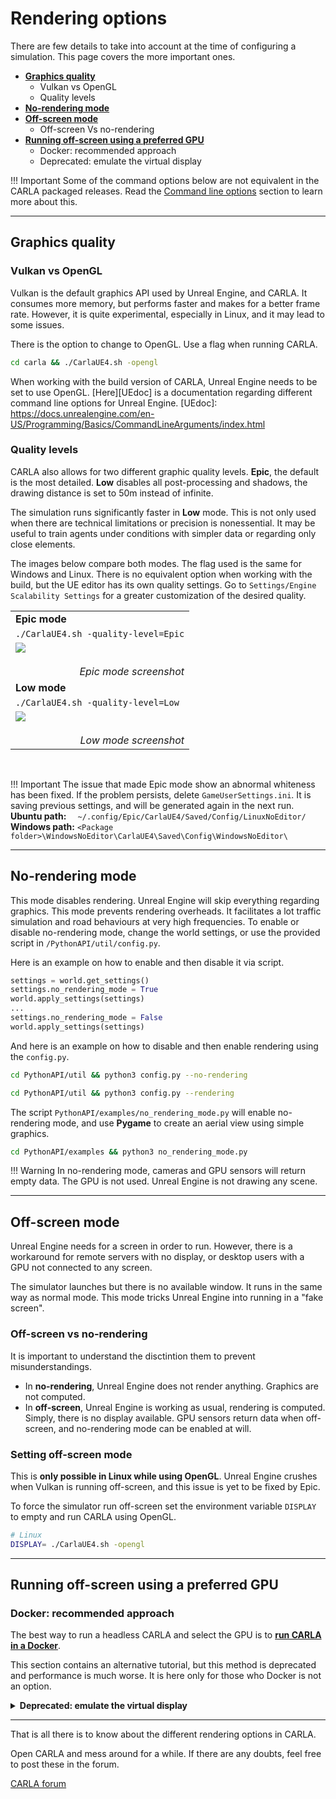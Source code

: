 # Rendering options

There are few details to take into account at the time of configuring a simulation. This page covers the more important ones.

* [__Graphics quality__](#graphics-quality)  
	* Vulkan vs OpenGL  
	* Quality levels  
* [__No-rendering mode__](#no-rendering-mode)  
* [__Off-screen mode__](#off-screen-mode)  
	* Off-screen Vs no-rendering  
* [__Running off-screen using a preferred GPU__](#running-off-screen-using-a-preferred-gpu)  
	* Docker: recommended approach  
	* Deprecated: emulate the virtual display  


!!! Important
    Some of the command options below are not equivalent in the CARLA packaged releases. Read the [Command line options](start_quickstart.md#command-line-options) section to learn more about this. 

---
## Graphics quality

### Vulkan vs OpenGL

Vulkan is the default graphics API used by Unreal Engine, and CARLA. It consumes more memory, but performs faster and makes for a better frame rate. However, it is quite experimental, especially in Linux, and it may lead to some issues.  

There is the option to change to OpenGL. Use a flag when running CARLA.  

```sh
cd carla && ./CarlaUE4.sh -opengl
```
When working with the build version of CARLA, Unreal Engine needs to be set to use OpenGL. [Here][UEdoc] is a documentation regarding different command line options for Unreal Engine. 
[UEdoc]: https://docs.unrealengine.com/en-US/Programming/Basics/CommandLineArguments/index.html

### Quality levels

CARLA also allows for two different graphic quality levels. __Epic__, the default is the most detailed. __Low__ disables all post-processing and shadows, the drawing distance is set to 50m instead of infinite.  

The simulation runs significantly faster in __Low__ mode. This is not only used when there are technical limitations or precision is nonessential. It may be useful to train agents under conditions with simpler data or regarding only close elements.  

The images below compare both modes. The flag used is the same for Windows and Linux. There is no equivalent option when working with the build, but the UE editor has its own quality settings. Go to `Settings/Engine Scalability Settings` for a greater customization of the desired quality. 

<table class ="defTable">
<tbody>
<td><b>Epic mode</b></td>
<tr>
<td><code>./CarlaUE4.sh -quality-level=Epic</code></td>
<tr>
<td><img src="../img/rendering_quality_epic.jpg"><br><br><div align="right"><i>Epic mode screenshot</i></div></td>
<tr>
<td><b>Low mode</b></td>
<tr>
<td><code>./CarlaUE4.sh -quality-level=Low</code></td>
<tr>
<td><img src="../img/rendering_quality_low.jpg"><br><br><div align="right"><i>Low mode screenshot</i></div></td>
</tbody>
</table>

<br>

!!! Important
    The issue that made Epic mode show an abnormal whiteness has been fixed. If the problem persists, delete `GameUserSettings.ini`. It is saving previous settings, and will be generated again in the next run. __Ubuntu path:__ `  ~/.config/Epic/CarlaUE4/Saved/Config/LinuxNoEditor/` __Windows path:__ `<Package folder>\WindowsNoEditor\CarlaUE4\Saved\Config\WindowsNoEditor\`

---
## No-rendering mode

This mode disables rendering. Unreal Engine will skip everything regarding graphics. This mode prevents rendering overheads. It facilitates a lot traffic simulation and road behaviours at very high frequencies. To enable or disable no-rendering mode, change the world settings, or use the provided script in `/PythonAPI/util/config.py`.  

Here is an example on how to enable and then disable it via script.  
```py
settings = world.get_settings()
settings.no_rendering_mode = True
world.apply_settings(settings)
...
settings.no_rendering_mode = False
world.apply_settings(settings)
```
And here is an example on how to disable and then enable rendering using the `config.py`. 
```sh
cd PythonAPI/util && python3 config.py --no-rendering
```
```sh
cd PythonAPI/util && python3 config.py --rendering
```

The script `PythonAPI/examples/no_rendering_mode.py` will enable no-rendering mode, and use __Pygame__ to create an aerial view using simple graphics. 
```sh
cd PythonAPI/examples && python3 no_rendering_mode.py
```

!!! Warning
    In no-rendering mode, cameras and GPU sensors will return empty data. The GPU is not used. Unreal Engine is not drawing any scene. 

---
## Off-screen mode

Unreal Engine needs for a screen in order to run. However, there is a workaround for remote servers with no display, or desktop users with a GPU not connected to any screen.  

The simulator launches but there is no available window. It runs in the same way as normal mode. This mode tricks Unreal Engine into running in a "fake screen".

### Off-screen vs no-rendering

It is important to understand the disctintion them to prevent misunderstandings.  

* In __no-rendering__, Unreal Engine does not render anything. Graphics are not computed.  
* In __off-screen__, Unreal Engine is working as usual, rendering is computed. Simply, there is no display available. GPU sensors return data when off-screen, and no-rendering mode can be enabled at will. 

### Setting off-screen mode

This is __only possible in Linux while using OpenGL__. Unreal Engine crushes when Vulkan is running off-screen, and this issue is yet to be fixed by Epic.  

To force the simulator run off-screen set the environment variable `DISPLAY` to empty and run CARLA using OpenGL.

```sh
# Linux
DISPLAY= ./CarlaUE4.sh -opengl
```
---
## Running off-screen using a preferred GPU  

### Docker: recommended approach 

The best way to run a headless CARLA and select the GPU is to [__run CARLA in a Docker__](build_docker.md).  

This section contains an alternative tutorial, but this method is deprecated and performance is much worse. It is here only for those who Docker is not an option. 

  <details>
    <summary><h4 style="display:inline">
    Deprecated: emulate the virtual display
    </h4></summary>

!!! Warning
    This tutorial is deprecated. To run headless CARLA, please [__run CARLA in a Docker__](build_docker.md). 

* __Requirements:__  

This tutorial only works in Linux and makes it possible for a remote server using several graphical cards to use CARLA on all GPUs. This is also translatable to a desktop user trying to use CARLA with a GPU that is not plugged to any screen. To achieve that, the steps can be summarized as:  

__1.__ Configure the server to have Nvidia working with no display.  
__2.__ Use VNC and VGL to simulate a display connected to any GPU.  
__3.__ Run CARLA.  

This tutorial was tested in Ubuntu 16.04 using NVIDIA 384.11 drivers.

* __[Latest Nvidia drivers](http://www.nvidia.es/Download/index.aspx)__ 
* __[OpenGL](https://www.khronos.org/opengl/wiki/Getting_Started)__: needed to use Virtual GL (VGL). OpenGL can be installed via apt:  
```sh
sudo apt-get install freeglut3-dev mesa-utils
```
* __[VGL](https://virtualgl.org/vgldoc/2_2_1/#hd004001)__: redirects 3D rendering commands from Unix and Linux OpenGL to the hardware in a dedicated server. 

* __[TurboVNC 2.11](https://cdn.rawgit.com/TurboVNC/turbovnc/2.1.1/doc/index.html#hd005001)__: graphical desktop-sharing system to connect remotely to the server.  

* __Extra packages__: necessary to make Unreal work.
```sh
sudo apt install x11-xserver-utils libxrandr-dev
```
!!! Warning
    Make sure that VNC version is compatible with Unreal. The one above worked properly during the making of this tutorial. 
  

* __Configure the X__

Generate a X compatible with the Nvdia installed and able to run without display:

    sudo nvidia-xconfig -a --use-display-device=None --virtual=1280x1024  

* __Emulate the virtual display__

Run a Xorg. Here number 7 is used, but it could be labeled with any free number:

    sudo nohup Xorg :7 &

Run an auxiliary remote VNC-Xserver. This will create a virtual display "8":

    /opt/TurboVNC/bin/vncserver :8

If everything is working fine the following command will run glxinfo on Xserver 7 selecting the GPU labeled as 0:

    DISPLAY=:8 vglrun -d :7.0 glxinfo

!!! Important
    To run on other GPU, change the `7.X` pattern in the previous command. To set it to GPU 1: `DISPLAY=:8 vglrun -d :7.1 glxinfo`  

* __Extra__

To disable the need of sudo when creating the `nohup Xorg` go to `/etc/X11/Xwrapper.config` and change `allowed_users=console` to `allowed_users=anybody`. 

It may be needed to stop all Xorg servers before running `nohup Xorg`. The command for that could change depending on your system. Generally for Ubuntu 16.04 use:

    sudo service lightdm stop  

* __Running CARLA__

To run CARLA on a certain `<gpu_number>` in a certain `$CARLA_PATH` use the following command:

    DISPLAY=:8 vglrun -d :7.<gpu_number> $CARLA_PATH/CarlaUE4/Binaries/Linux/CarlaUE4

!!! Note
    The `8` and `7.X` variables in the previous command depend on which were used while emulating the virtual display.

</details>

---

That is all there is to know about the different rendering options in CARLA.  

Open CARLA and mess around for a while. If there are any doubts, feel free to post these in the forum. 

<div class="build-buttons">
<p>
<a href="https://forum.carla.org/" target="_blank" class="btn btn-neutral" title="Go to the CARLA forum">
CARLA forum</a>
</p>
</div>
